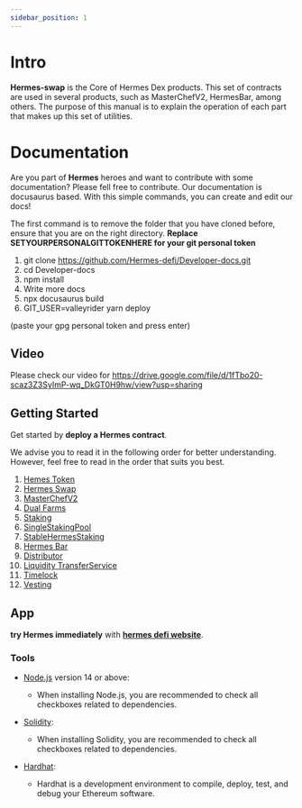 ```yaml
---
sidebar_position: 1
---
```


# Intro

**Hermes-swap** is the Core of Hermes Dex products. This set of contracts are used in several products, such as MasterChefV2, HermesBar, among others. 
The purpose of this manual is to explain the operation of each part that makes up this set of utilities.

# Documentation

Are you part of **Hermes** heroes and want to contribute with some documentation? Please fell free to contribute. Our documentation is docusaurus based. With this simple commands, you can create and edit our docs!

The first command is to remove the folder that you have cloned before, ensure that you are on the right directory. **Replace SETYOURPERSONALGITTOKENHERE for your git personal token**

1. git clone https://github.com/Hermes-defi/Developer-docs.git
2. cd Developer-docs
3. npm install
4. Write more docs
5. npx docusaurus build
6. GIT_USER=valleyrider yarn deploy

(paste your gpg personal token and press enter) 

## Video


Please check our video for https://drive.google.com/file/d/1fTbo20-scaz3Z3SyImP-wq_DkGT0H9hw/view?usp=sharing


## Getting Started

Get started by **deploy a Hermes contract**.

We advise you to read it in the following order for better understanding. However, feel free to read in the order that suits you best.

1. [Hemes Token](https://hermes-defi.github.io/Developer-docs/docs/Hermes%20Token)
2. [Hermes Swap](https://hermes-defi.github.io/Developer-docs/docs/Hermes%20Swap)
3. [MasterChefV2](https://hermes-defi.github.io/Developer-docs/docs/MasterChefHermesV2)
4. [Dual Farms](https://hermes-defi.github.io/Developer-docs/docs/Dual%20Farms)
5. [Staking](https://hermes-defi.github.io/Developer-docs/docs/Staking)
6. [SingleStakingPool](https://hermes-defi.github.io/Developer-docs/docs/SingleStakingPool)
8. [StableHermesStaking](https://hermes-defi.github.io/Developer-docs/docs/StableHermesStaking)
9. [Hermes Bar](https://hermes-defi.github.io/Developer-docs/docs/Hermes%20Bar)
10. [Distributor](https://hermes-defi.github.io/Developer-docs/docs/Distributor)
11. [Liquidity TransferService](https://hermes-defi.github.io/Developer-docs/docs/Liquidity%20Transfer)
12. [Timelock](https://hermes-defi.github.io/Developer-docs/docs/Timelock)
13. [Vesting](https://hermes-defi.github.io/Developer-docs/docs/Vesting)

## App

**try Hermes immediately** with **[hermes defi website](https://www.hermesdefi.io/)**.


### Tools

- [Node.js](https://nodejs.org/en/download/) version 14 or above:
  - When installing Node.js, you are recommended to check all checkboxes related to dependencies.

- [Solidity](https://docs.soliditylang.org/en/v0.8.13/installing-solidity.html):
  - When installing Solidity, you are recommended to check all checkboxes related to dependencies.

- [Hardhat](https://hardhat.org/getting-started/):
  - Hardhat is a development environment to compile, deploy, test, and debug your Ethereum software.

